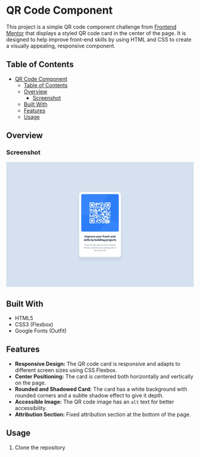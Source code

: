 # QR Code Component

This project is a simple QR code component challenge from [Frontend Mentor](https://www.frontendmentor.io) that displays a styled QR code card in the center of the page. It is designed to help improve front-end skills by using HTML and CSS to create a visually appealing, responsive component.

## Table of Contents

- [QR Code Component](#qr-code-component)
  - [Table of Contents](#table-of-contents)
  - [Overview](#overview)
    - [Screenshot](#screenshot)
  - [Built With](#built-with)
  - [Features](#features)
  - [Usage](#usage)

## Overview

### Screenshot

![QR Code Component Screenshot](./qr-code-component-main/design/desktop-design.jpg)



## Built With

- HTML5
- CSS3 (Flexbox)
- Google Fonts (Outfit)

## Features

- **Responsive Design:** The QR code card is responsive and adapts to different screen sizes using CSS Flexbox.
- **Center Positioning:** The card is centered both horizontally and vertically on the page.
- **Rounded and Shadowed Card:** The card has a white background with rounded corners and a subtle shadow effect to give it depth.
- **Accessible Image:** The QR code image has an `alt` text for better accessibility.
- **Attribution Section:** Fixed attribution section at the bottom of the page.

## Usage

1. Clone the repository
